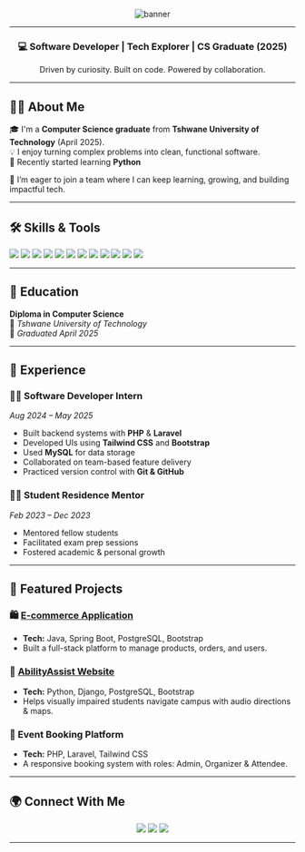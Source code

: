 <p align="center">
  <img src="https://capsule-render.vercel.app/api?type=waving&color=0abde3&height=200&section=header&text=Hi%20I'm%20Mandy%20Matsane!&fontSize=40&fontAlignY=35&desc=Aspiring%20Software%20Developer%20%7C%20Computer%20Science%20Graduate&descAlignY=55&animation=twinkling" alt="banner" />
</p>

---

<h3 align="center">💻 Software Developer | Tech Explorer | CS Graduate (2025)</h3>
<p align="center">Driven by curiosity. Built on code. Powered by collaboration.</p>

---

## 👩‍🎓 About Me

🎓 I'm a **Computer Science graduate** from **Tshwane University of Technology** (April 2025).  
💡 I enjoy turning complex problems into clean, functional software.  
🐍 Recently started learning **Python** 

🌱 I’m eager to join a team where I can keep learning, growing, and building impactful tech.

---

## 🛠️ Skills & Tools

<p>
  <img src="https://img.shields.io/badge/PHP-777BB4?style=for-the-badge&logo=php&logoColor=white" />
  <img src="https://img.shields.io/badge/Laravel-F55247?style=for-the-badge&logo=laravel&logoColor=white" />
  <img src="https://img.shields.io/badge/MySQL-00758F?style=for-the-badge&logo=mysql&logoColor=white" />
  <img src="https://img.shields.io/badge/Java-ED8B00?style=for-the-badge&logo=openjdk&logoColor=white" />
  <img src="https://img.shields.io/badge/Python-3776AB?style=for-the-badge&logo=python&logoColor=white" />
  <img src="https://img.shields.io/badge/Tailwind_CSS-38B2AC?style=for-the-badge&logo=tailwind-css&logoColor=white" />
  <img src="https://img.shields.io/badge/Kotlin-0095D5?style=for-the-badge&logo=kotlin&logoColor=white" />
  <img src="https://img.shields.io/badge/HTML5-E34F26?style=for-the-badge&logo=html5&logoColor=white" />
  <img src="https://img.shields.io/badge/CSS3-1572B6?style=for-the-badge&logo=css3&logoColor=white" />
  <img src="https://img.shields.io/badge/JavaScript-F7DF1E?style=for-the-badge&logo=javascript&logoColor=black" />
  <img src="https://img.shields.io/badge/Git-F05032?style=for-the-badge&logo=git&logoColor=white" />
  <img src="https://img.shields.io/badge/GitHub-181717?style=for-the-badge&logo=github&logoColor=white" />
</p>

---

## 🧠 Education

**Diploma in Computer Science**  
📍 *Tshwane University of Technology*  
📅 *Graduated April 2025*

---

## 💼 Experience

### 👩‍💻 Software Developer Intern  
*Aug 2024 – May 2025*

- Built backend systems with **PHP** & **Laravel**  
- Developed UIs using **Tailwind CSS** and  **Bootstrap**  
- Used **MySQL** for data storage  
- Collaborated on team-based feature delivery  
- Practiced version control with **Git & GitHub**

### 🧑‍🏫 Student Residence Mentor  
*Feb 2023 – Dec 2023*

- Mentored fellow students  
- Facilitated exam prep sessions  
- Fostered academic & personal growth

---

## 🚀 Featured Projects

### 🛍️ [E-commerce Application](https://github.com/09Jeanette/LifestyleDeliciousWebApp.git)
- **Tech:** Java, Spring Boot, PostgreSQL, Bootstrap  
- Built a full-stack platform to manage products, orders, and users.

### 🎯 [AbilityAssist Website](https://ability-assist-347e4e772fc7.herokuapp.com/AbilityAssistWebApp/)
- **Tech:** Python, Django, PostgreSQL, Bootstrap  
- Helps visually impaired students navigate campus with audio directions & maps.

### 🎫 Event Booking Platform
- **Tech:** PHP, Laravel, Tailwind CSS  
- A responsive booking system with roles: Admin, Organizer & Attendee.

---


## 🌍 Connect With Me

<p align="center">
  <a href="mailto:mandyzembe25@gmail.com"><img src="https://img.shields.io/badge/Email-D14836?style=for-the-badge&logo=gmail&logoColor=white" /></a>
  <a href="https://www.linkedin.com/in/mandy-matsane-8168a226a/"><img src="https://img.shields.io/badge/LinkedIn-0A66C2?style=for-the-badge&logo=linkedin&logoColor=white" /></a>
  <a href="https://github.com/YOUR_GITHUB_USERNAME"><img src="https://img.shields.io/badge/GitHub-181717?style=for-the-badge&logo=github&logoColor=white" /></a>
</p>

---
